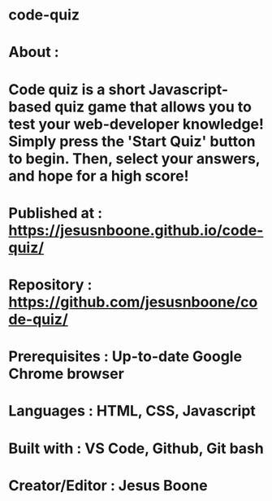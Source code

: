 # code-quiz

# About : 

# Code quiz is a short Javascript-based quiz game that allows you to test your web-developer knowledge! Simply press the 'Start Quiz' button to begin. Then, select your answers, and hope for a high score!

# Published at : https://jesusnboone.github.io/code-quiz/

# Repository : https://github.com/jesusnboone/code-quiz/

# Prerequisites : Up-to-date Google Chrome browser

# Languages : HTML, CSS, Javascript

# Built with : VS Code, Github, Git bash

# Creator/Editor : Jesus Boone